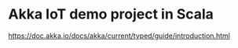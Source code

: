 # Akka IoT demo project in Scala

https://doc.akka.io/docs/akka/current/typed/guide/introduction.html